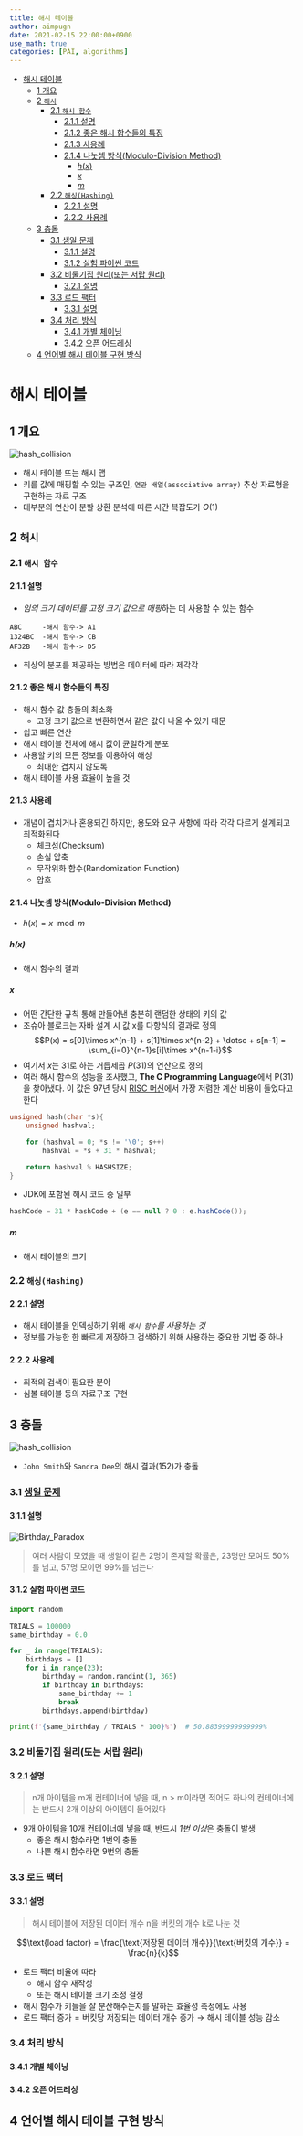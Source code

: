 ```yaml
---
title: 해시 테이블
author: aimpugn
date: 2021-02-15 22:00:00+0900
use_math: true
categories: [PAI, algorithms]
---
```


- [해시 테이블](#해시-테이블)
  - [1 개요](#1-개요)
  - [2 `해시`](#2-해시)
    - [2.1 `해시 함수`](#21-해시-함수)
      - [2.1.1 설명](#211-설명)
      - [2.1.2 좋은 해시 함수들의 특징](#212-좋은-해시-함수들의-특징)
      - [2.1.3 사용례](#213-사용례)
      - [2.1.4 나눗셈 방식(Modulo-Division Method)](#214-나눗셈-방식modulo-division-method)
        - [$h(x)$](#hx)
        - [$x$](#x)
        - [$m$](#m)
    - [2.2 `해싱(Hashing)`](#22-해싱hashing)
      - [2.2.1 설명](#221-설명)
      - [2.2.2 사용례](#222-사용례)
  - [3 충돌](#3-충돌)
    - [3.1 생일 문제](#31-생일-문제)
      - [3.1.1 설명](#311-설명)
      - [3.1.2 실험 파이썬 코드](#312-실험-파이썬-코드)
    - [3.2 비둘기집 원리(또는 서랍 원리)](#32-비둘기집-원리또는-서랍-원리)
      - [3.2.1 설명](#321-설명)
    - [3.3 로드 팩터](#33-로드-팩터)
      - [3.3.1 설명](#331-설명)
    - [3.4 처리 방식](#34-처리-방식)
      - [3.4.1 개별 체이닝](#341-개별-체이닝)
      - [3.4.2 오픈 어드레싱](#342-오픈-어드레싱)
  - [4 언어별 해시 테이블 구현 방식](#4-언어별-해시-테이블-구현-방식)

# 해시 테이블

## 1 개요

![hash_collision](../assets/images/../../../assets/images/pai/ch11/hash_table.png)

- 해시 테이블 또는 해시 맵
- 키를 값에 매핑할 수 있는 구조인, `연관 배열(associative array)` 추상 자료형을 구현하는 자료 구조
- 대부분의 연산이 분할 상환 분석에 따른 시간 복잡도가 $O(1)$

## 2 `해시`

### 2.1 `해시 함수`

#### 2.1.1 설명

- *임의 크기 데이터를 고정 크기 값으로 매핑*하는 데 사용할 수 있는 함수

```
ABC     -해시 함수-> A1
1324BC  -해시 함수-> CB
AF32B   -해시 함수-> D5
```

- 최상의 분포를 제공하는 방법은 데이터에 따라 제각각

#### 2.1.2 좋은 해시 함수들의 특징

- 해시 함수 값 충돌의 최소화
  - 고정 크기 값으로 변환하면서 같은 값이 나올 수 있기 때문
- 쉽고 빠른 연산
- 해시 테이블 전체에 해시 값이 균일하게 분포
- 사용할 키의 모든 정보를 이용하여 해싱
  - 최대한 겹치지 않도록
- 해시 테이블 사용 효율이 높을 것

#### 2.1.3 사용례

- 개념이 겹치거나 혼용되긴 하지만, 용도와 요구 사항에 따라 각각 다르게 설계되고 최적화된다
  - 체크섬(Checksum)
  - 손실 압축
  - 무작위화 함수(Randomization Function)
  - 암호

#### 2.1.4 나눗셈 방식(Modulo-Division Method)

- $h(x) = x \mod m$

##### $h(x)$

- 해시 함수의 결과

##### $x$

- 어떤 간단한 규칙 통해 만들어낸 충분히 랜덤한 상태의 키의 값
- 조슈아 블로크는 자바 설계 시 값 x를 다항식의 결과로 정의
$$P(x) = s[0]\times x^{n-1} + s[1]\times x^{n-2} + \dotsc + s[n-1] = \sum_{i=0}^{n-1}s[i]\times x^{n-1-i}$$
- 여기서 $x$는 31로 하는 거듭제곱 $P(31)$의 연산으로 정의
- 여러 해시 함수의 성능을 조사했고, **The C Programming Language**에서 P(31)을 찾아냈다. 이 값은 97년 당시 [RISC 머신](https://en.wikipedia.org/wiki/Reduced_instruction_set_computer)에서 가장 저렴한 계산 비용이 들었다고 한다

```c
unsigned hash(char *s){
    unsigned hashval;

    for (hashval = 0; *s != '\0'; s++)
        hashval = *s + 31 * hashval;

    return hashval % HASHSIZE;
}
```

- JDK에 포함된 해시 코드 중 일부

```java
hashCode = 31 * hashCode + (e == null ? 0 : e.hashCode());
```

##### $m$

- 해시 테이블의 크기

### 2.2 `해싱(Hashing)`

#### 2.2.1 설명

- 해시 테이블을 인덱싱하기 위해 *`해시 함수`를 사용하는 것*
- 정보를 가능한 한 빠르게 저장하고 검색하기 위해 사용하는 중요한 기법 중 하나

#### 2.2.2 사용례

- 최적의 검색이 필요한 분야
- 심볼 테이블 등의 자료구조 구현

## 3 충돌

![hash_collision](../assets/images/../../../assets/images/pai/ch11/hash_collision.png)

- `John Smith`와 `Sandra Dee`의 해시 결과(152)가 충돌

### 3.1 [생일 문제](https://ko.wikipedia.org/wiki/%EC%83%9D%EC%9D%BC_%EB%AC%B8%EC%A0%9C)

#### 3.1.1 설명

![Birthday_Paradox](../assets/images/../../../assets/images/pai/ch11/Birthday_Paradox.png)

> 여러 사람이 모였을 때 생일이 같은 2명이 존재할 확률은, 23명만 모여도 50%를 넘고, 57명 모이면 99%를 넘는다

#### 3.1.2 실험 파이썬 코드

```python
import random

TRIALS = 100000
same_birthday = 0.0

for _ in range(TRIALS):
    birthdays = []
    for i in range(23):
        birthday = random.randint(1, 365)
        if birthday in birthdays:
            same_birthday += 1
            break
        birthdays.append(birthday)

print(f'{same_birthday / TRIALS * 100}%')  # 50.88399999999999%
```

### 3.2 비둘기집 원리(또는 서랍 원리)

#### 3.2.1 설명

> n개 아이템을 m개 컨테이너에 넣을 때, n > m이라면 적어도 하나의 컨테이너에는 반드시 2개 이상의 아이템이 들어있다

- 9개 아이템을 10개 컨테이너에 넣을 때, 반드시 *1번 이상*은 충돌이 발생
  - 좋은 해시 함수라면 1번의 충돌
  - 나쁜 해시 함수라면 9번의 충돌

### 3.3 로드 팩터

#### 3.3.1 설명

> 해시 테이블에 저장된 데이터 개수 n을 버킷의 개수 k로 나눈 것

$$\text{load factor} = \frac{\text{저장된 데이터 개수}}{\text{버킷의 개수}} = \frac{n}{k}$$

- 로드 팩터 비율에 따라
  - 해시 함수 재작성
  - 또는 해시 테이블 크기 조정 결정
- 해시 함수가 키들을 잘 분산해주는지를 말하는 효율성 측정에도 사용
- $\text{로드 팩터 증가} = \text{버킷당 저장되는 데이터 개수 증가} \to \text{해시 테이블 성능 감소}$

### 3.4 처리 방식

#### 3.4.1 개별 체이닝

#### 3.4.2 오픈 어드레싱

## 4 언어별 해시 테이블 구현 방식
